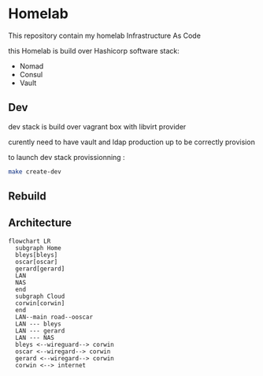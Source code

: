 # Homelab

This repository contain my homelab Infrastructure As Code

this Homelab is build over Hashicorp software stack:

- Nomad
- Consul
- Vault

## Dev

dev stack is build over vagrant box with libvirt provider

curently need to have vault and ldap production up to be correctly provision

to launch dev stack provissionning :

```sh
make create-dev
```

## Rebuild

## Architecture

```mermaid
flowchart LR
  subgraph Home
  bleys[bleys]
  oscar[oscar]
  gerard[gerard]
  LAN
  NAS
  end
  subgraph Cloud
  corwin[corwin]
  end
  LAN--main road--ooscar
  LAN --- bleys
  LAN --- gerard
  LAN --- NAS
  bleys <--wireguard--> corwin
  oscar <--wiregard--> corwin
  gerard <--wiregard--> corwin
  corwin <--> internet 
  
```
